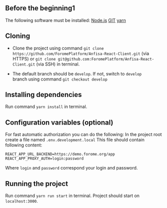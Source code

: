 ## Before the beginning1
The following software must be installed:
[Node.js](https://nodejs.org/en/)
[GIT](https://git-scm.com/)
[yarn](https://yarnpkg.com/)

## Cloning

 - Clone the project using command `git clone 
   https://github.com/ForomePlatform/Anfisa-React-Client.git` (via HTTPS) or `git clone
   git@github.com:ForomePlatform/Anfisa-React-Client.git` (via SSH) in terminal.
   
 - The default branch should be `develop`. If not, switch to `develop`  
   branch using command `git checkout develop`

## Installing dependencies
Run command `yarn install` in terminal.

## Configuration variables (optional)

For fast automatic authorization you can do the following:
In the project root create a file named `.env.development.local`
This file should contain following content:

    REACT_APP_URL_BACKEND=https://demo.forome.org/app
    REACT_APP_PROXY_AUTH=login:password

Where `login` and `password` correspond your login and password.

## Running the project
Run command `yarn run start` in terminal. Project should start on `localhost:3000`.
